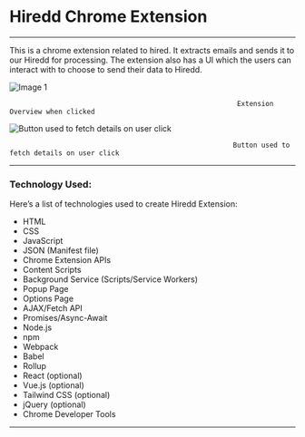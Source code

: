 # Hiredd Chrome Extension

___________________________________________________________________________________

This is a chrome extension related to hired. It extracts emails and sends it to our Hiredd for processing. The extension also has a UI which the users can interact with to choose to send their data to Hiredd.

![Image 1](https://ibb.co/HHtJJLX)

                                                            Extension Overview when clicked

![                                                           Button used to fetch details on user click](Hiredd%20Chrome%20Extension%207c8cadd8e6044717912c9dbe500d4b7c/Screenshot_2024-12-03_at_2.46.15_AM.png)

                                                           Button used to fetch details on user click

___________________________________________________________________________________

### **Technology Used:**

Here’s a list of technologies used to create Hiredd Extension:

- HTML
- CSS
- JavaScript
- JSON (Manifest file)
- Chrome Extension APIs
- Content Scripts
- Background Service (Scripts/Service Workers)
- Popup Page
- Options Page
- AJAX/Fetch API
- Promises/Async-Await
- Node.js
- npm
- Webpack
- Babel
- Rollup
- React (optional)
- Vue.js (optional)
- Tailwind CSS (optional)
- jQuery (optional)
- Chrome Developer Tools

________________________________________________________________________________
